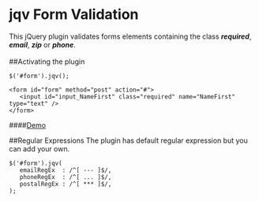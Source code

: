 # **jqv Form Validation**

This jQuery plugin validates forms elements containing the class **_required_**, **_email_**, **_zip_** or **_phone_**.
<br/><br/>
##Activating the plugin
 
    
    
`$('#form').jqv();`


    
    <form id="form" method="post" action="#">
       <input id="input_NameFirst" class="required" name="NameFirst" type="text" />
    </form>
    

    
####[Demo](http://jquery.homerocavazos.com/formvalidation/)


##Regular Expressions
The plugin has default regular expression but you can add your own.
    
    $('#form').jqv(
       emailRegEx  : /^[ --- ]$/,
       phoneRegEx  : /^[ ... ]$/,
       postalRegEx : /^[ *** ]$/,
    );
    
